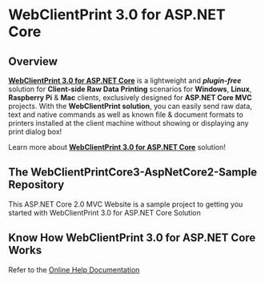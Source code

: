 # WebClientPrint 3.0 for **ASP.NET Core**

## Overview
[**WebClientPrint 3.0 for ASP.NET Core**](http://neodynamic.com/products/printing/raw-data/aspnet-core) is a lightweight and ***plugin-free*** solution for **Client-side Raw Data Printing** scenarios for **Windows**, **Linux**, **Raspberry Pi** & **Mac** clients, exclusively designed for **ASP.NET Core MVC**  projects. With the **WebClientPrint solution**, you can easily send raw data, text and native commands as well as known file & document formats to printers installed at the client machine without showing or displaying any print dialog box!

Learn more about [**WebClientPrint 3.0 for ASP.NET Core**](http://neodynamic.com/products/printing/raw-data/aspnet-core/) solution!

## The WebClientPrintCore3-AspNetCore2-Sample Repository
This ASP.NET Core 2.0 MVC Website is a sample project to getting you started with WebClientPrint 3.0 for ASP.NET Core Solution

## Know How WebClientPrint 3.0 for ASP.NET Core Works
Refer to the [Online Help Documentation](http://neodynamic.com/Products/Help/WebClientPrintCore3.0/index.html)
